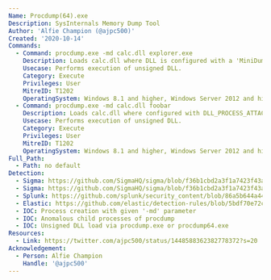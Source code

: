 ```yaml
---
Name: Procdump(64).exe
Description: SysInternals Memory Dump Tool
Author: 'Alfie Champion (@ajpc500)'
Created: '2020-10-14'
Commands:
  - Command: procdump.exe -md calc.dll explorer.exe
    Description: Loads calc.dll where DLL is configured with a 'MiniDumpCallbackRoutine' exported function. Valid process must be provided as dump still created.
    Usecase: Performs execution of unsigned DLL.
    Category: Execute
    Privileges: User
    MitreID: T1202
    OperatingSystem: Windows 8.1 and higher, Windows Server 2012 and higher.
  - Command: procdump.exe -md calc.dll foobar
    Description: Loads calc.dll where configured with DLL_PROCESS_ATTACH execution, process argument can be arbitrary.
    Usecase: Performs execution of unsigned DLL.
    Category: Execute
    Privileges: User
    MitreID: T1202
    OperatingSystem: Windows 8.1 and higher, Windows Server 2012 and higher.
Full_Path:
  - Path: no default
Detection:
  - Sigma: https://github.com/SigmaHQ/sigma/blob/f36b1cbd2a3f1a7423f43a67a182549778700615/rules/windows/process_creation/win_susp_procdump.yml
  - Sigma: https://github.com/SigmaHQ/sigma/blob/f36b1cbd2a3f1a7423f43a67a182549778700615/rules/windows/process_creation/win_procdump.yml
  - Splunk: https://github.com/splunk/security_content/blob/86a5b644a44240f01274c8b74d19a435c7dae66e/detections/endpoint/dump_lsass_via_procdump.yml
  - Elastic: https://github.com/elastic/detection-rules/blob/5bdf70e72c6cd4547624c521108189af994af449/rules/windows/credential_access_cmdline_dump_tool.toml
  - IOC: Process creation with given '-md' parameter
  - IOC: Anomalous child processes of procdump
  - IOC: Unsigned DLL load via procdump.exe or procdump64.exe
Resources:
  - Link: https://twitter.com/ajpc500/status/1448588362382778372?s=20
Acknowledgement:
  - Person: Alfie Champion
    Handle: '@ajpc500'
---
```

